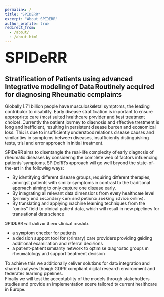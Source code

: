 ```yaml
---
permalink: /
title: "SPIDERR"
excerpt: "About SPIDERR"
author_profile: true
redirect_from: 
  - /about/
  - /about.html
---
```


<font size="18">**SPIDeRR**</font>
## Stratification of Patients using advanced Integrative modeling of Data Routinely acquired for diagnosing Rheumatic complaints


Globally 1.71 billion people have musculoskeletal symptoms, the leading contributor to disability. Early disease stratification is important to ensure appropriate care (most suited healthcare provider and best treatment choice). Currently the patient journey to diagnosis and effective treatment is long and inefficient, resulting in persistent disease burden and economical loss. This is due to insufficiently understood relations disease causes and similarities in symptoms between diseases, insufficiently distinguishing tests, trial and error approach in initial treatment. 

SPIDeRR aims to disentangle the real-life complexity of early diagnosis of rheumatic diseases by considering the complete web of factors influencing patients’ symptoms. SPIDeRR’s approach will go well beyond the state-of-the-art in the following ways: 
- By identifying different disease groups, requiring different therapies, amongst patients with similar symptoms in contrast to the traditional approach aiming to only capture one disease early.
- By integrating all relevant data dimensions from every healthcare level (primary and secondary care and patients seeking advice online).
- By translating and applying machine learning techniques from the “omics” field to clinical patient data, which will result in new pipelines for translational data science

SPIDERR will deliver three clinical models
- a symptom checker for patients
- a decision support tool for (primary) care providers providing guiding additional examination and referral decisions
- a patient-patient similarity network to optimise diagnostic groups in rheumatology and support treatment decision

To achieve this we additionally deliver solutions for data integration and shared analyses though GDPR compliant digital research environment and federated learning pipelines.<br>
Finally we will test the acceptability of the models through stakeholders studies and provide an implementation scene tailored to current healthcare in Europe. 
